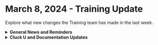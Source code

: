 # March 8, 2024 - Training Update

Explore what new changes the Training team has made in the last week.

<details>

<summary><strong>General News and Reminders</strong></summary>

* **SHOUT OUT** to James, Jeffrey, Tom, and Andy for successfully taking our [Broken link](broken-reference "mention")Exam, and collecting your prestigious **Certified Rewster** badge in Discord.&#x20;
* Eddie-the-legend-Chow is back from Right of Boom! So Training time will continue as expected next week!
* Join us in our [Cluck-U Discord channel](https://discord.com/channels/936789089703845988/1121465945295167588) if you have any questions, comments, or concerns!

</details>

<details>

<summary><strong>Cluck U and Documentation Updates</strong></summary>

**What's New at Cluck University?**

* We'd love to get your feedback on our Training and Documentation! [Please fill out this form to let us know how we can improve](https://app.sli.do/event/m8C3AjPUnuDgpkVDmPsQL3)!
* We'd also love to get your [feedback on the Open Mic here](https://app.sli.do/event/9DL7k68NvYk8u1ZWUnWrjY)!
* As a reminder, you can make training and documentation requests at [https://rewst.canny.io/](https://rewst.canny.io/)
* [Broken link](broken-reference "mention")updated with examples from the exam

**New & Updated Pages:**

* [march-1-2024-early-bird-specials-for-flow-in-the-kewp.md](../../roc-open-mics/rewst-open-mics-north-america/2024-roc-open-mics/march-1-2024-early-bird-specials-for-flow-in-the-kewp.md "mention")page added
* [kaseya-bms-integration-setup.md](../../../documentation/integrations/individual-integration-documentation/psa/kaseya-bms/kaseya-bms-integration-setup.md "mention")instructions updated
* [nable](../../../documentation/integrations/individual-integration-documentation/rmm/nable/ "mention")pages updated
* [organization-variables.md](../../../documentation/organization-variables.md "mention")page updated
* [connectwise-integration-setup.md](../../../documentation/integrations/individual-integration-documentation/psa/connectwise-manage/connectwise-integration-setup.md "mention")page updated
* [security-policy.md](../../../security/security-policy.md "mention")page updated
* [twilio-integration-setup.md](../../../documentation/integrations/individual-integration-documentation/voip-and-sms/twilio/twilio-integration-setup.md "mention")and [actions-and-endpoints.md](../../../documentation/integrations/individual-integration-documentation/voip-and-sms/twilio/actions-and-endpoints.md "mention")pages added

</details>

